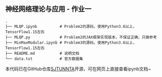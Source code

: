 ## 神经网络理论与应用 - 作业一

```
.
├── MLQP.ipynb          # Problem2的源码，使用Python3.6以上，TensorFlow1.15左右
├── MLQP.py             # Problem2的JAX框架实现版本，不保证正确，只做参考
├── MinMaxModular.ipynb # Problem3的源码，使用Python3.6以上，TensorFlow1.15左右
├── README.md           # 说明文档
└── data.txt            # 官方数据集
```

本代码已在GitHub仓库[SJTUNNTA](https://github.com/ThomasAtlantis/SJTUNNTA)开源，可在网页上直接查看ipynb文档~